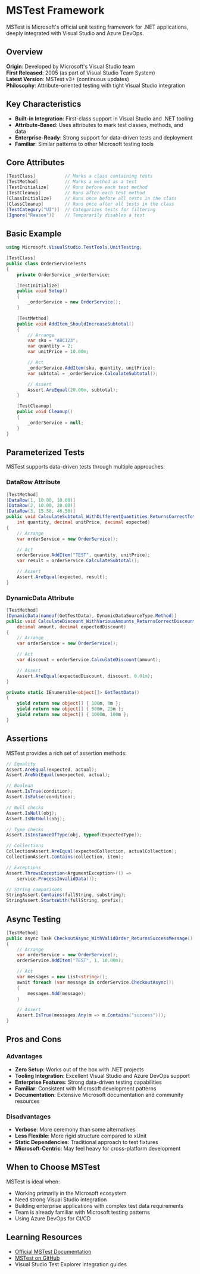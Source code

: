 # MSTest Framework

MSTest is Microsoft's official unit testing framework for .NET applications, deeply integrated with Visual Studio and Azure DevOps.

## Overview

**Origin**: Developed by Microsoft's Visual Studio team  
**First Released**: 2005 (as part of Visual Studio Team System)  
**Latest Version**: MSTest v3+ (continuous updates)  
**Philosophy**: Attribute-oriented testing with tight Visual Studio integration

## Key Characteristics

- **Built-in Integration**: First-class support in Visual Studio and .NET tooling
- **Attribute-Based**: Uses attributes to mark test classes, methods, and data
- **Enterprise-Ready**: Strong support for data-driven tests and deployment
- **Familiar**: Similar patterns to other Microsoft testing tools

## Core Attributes

```csharp
[TestClass]           // Marks a class containing tests
[TestMethod]          // Marks a method as a test
[TestInitialize]      // Runs before each test method
[TestCleanup]         // Runs after each test method
[ClassInitialize]     // Runs once before all tests in the class
[ClassCleanup]        // Runs once after all tests in the class
[TestCategory("UI")]  // Categorizes tests for filtering
[Ignore("Reason")]    // Temporarily disables a test
```

## Basic Example

```csharp
using Microsoft.VisualStudio.TestTools.UnitTesting;

[TestClass]
public class OrderServiceTests
{
    private OrderService _orderService;

    [TestInitialize]
    public void Setup()
    {
        _orderService = new OrderService();
    }

    [TestMethod]
    public void AddItem_ShouldIncreaseSubtotal()
    {
        // Arrange
        var sku = "ABC123";
        var quantity = 2;
        var unitPrice = 10.00m;

        // Act
        _orderService.AddItem(sku, quantity, unitPrice);
        var subtotal = _orderService.CalculateSubtotal();

        // Assert
        Assert.AreEqual(20.00m, subtotal);
    }

    [TestCleanup]
    public void Cleanup()
    {
        _orderService = null;
    }
}
```

## Parameterized Tests

MSTest supports data-driven tests through multiple approaches:

### DataRow Attribute

```csharp
[TestMethod]
[DataRow(1, 10.00, 10.00)]
[DataRow(2, 10.00, 20.00)]
[DataRow(3, 15.50, 46.50)]
public void CalculateSubtotal_WithDifferentQuantities_ReturnsCorrectTotal(
    int quantity, decimal unitPrice, decimal expected)
{
    // Arrange
    var orderService = new OrderService();

    // Act
    orderService.AddItem("TEST", quantity, unitPrice);
    var result = orderService.CalculateSubtotal();

    // Assert
    Assert.AreEqual(expected, result);
}
```

### DynamicData Attribute

```csharp
[TestMethod]
[DynamicData(nameof(GetTestData), DynamicDataSourceType.Method)]
public void CalculateDiscount_WithVariousAmounts_ReturnsCorrectDiscount(
    decimal amount, decimal expectedDiscount)
{
    // Arrange
    var orderService = new OrderService();

    // Act
    var discount = orderService.CalculateDiscount(amount);

    // Assert
    Assert.AreEqual(expectedDiscount, discount, 0.01m);
}

private static IEnumerable<object[]> GetTestData()
{
    yield return new object[] { 100m, 0m };
    yield return new object[] { 500m, 25m };
    yield return new object[] { 1000m, 100m };
}
```

## Assertions

MSTest provides a rich set of assertion methods:

```csharp
// Equality
Assert.AreEqual(expected, actual);
Assert.AreNotEqual(unexpected, actual);

// Boolean
Assert.IsTrue(condition);
Assert.IsFalse(condition);

// Null checks
Assert.IsNull(obj);
Assert.IsNotNull(obj);

// Type checks
Assert.IsInstanceOfType(obj, typeof(ExpectedType));

// Collections
CollectionAssert.AreEqual(expectedCollection, actualCollection);
CollectionAssert.Contains(collection, item);

// Exceptions
Assert.ThrowsException<ArgumentException>(() => 
    service.ProcessInvalidData());

// String comparisons
StringAssert.Contains(fullString, substring);
StringAssert.StartsWith(fullString, prefix);
```

## Async Testing

```csharp
[TestMethod]
public async Task CheckoutAsync_WithValidOrder_ReturnsSuccessMessage()
{
    // Arrange
    var orderService = new OrderService();
    orderService.AddItem("TEST", 1, 10.00m);

    // Act
    var messages = new List<string>();
    await foreach (var message in orderService.CheckoutAsync())
    {
        messages.Add(message);
    }

    // Assert
    Assert.IsTrue(messages.Any(m => m.Contains("success")));
}
```

## Pros and Cons

### Advantages
- **Zero Setup**: Works out of the box with .NET projects
- **Tooling Integration**: Excellent Visual Studio and Azure DevOps support
- **Enterprise Features**: Strong data-driven testing capabilities
- **Familiar**: Consistent with Microsoft development patterns
- **Documentation**: Extensive Microsoft documentation and community resources

### Disadvantages
- **Verbose**: More ceremony than some alternatives
- **Less Flexible**: More rigid structure compared to xUnit
- **Static Dependencies**: Traditional approach to test fixtures
- **Microsoft-Centric**: May feel heavy for cross-platform development

## When to Choose MSTest

MSTest is ideal when:
- Working primarily in the Microsoft ecosystem
- Need strong Visual Studio integration
- Building enterprise applications with complex test data requirements
- Team is already familiar with Microsoft testing patterns
- Using Azure DevOps for CI/CD

## Learning Resources

- [Official MSTest Documentation](https://docs.microsoft.com/en-us/dotnet/core/testing/unit-testing-with-mstest)
- [MSTest on GitHub](https://github.com/microsoft/testfx)
- Visual Studio Test Explorer integration guides